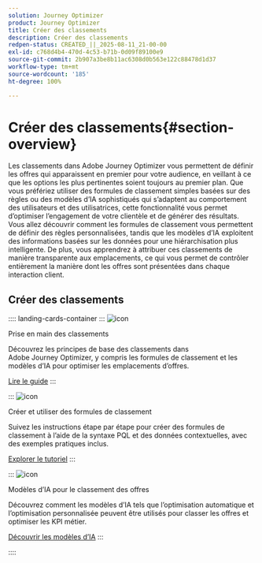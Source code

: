 ```yaml
---
solution: Journey Optimizer
product: Journey Optimizer
title: Créer des classements
description: Créer des classements
redpen-status: CREATED_||_2025-08-11_21-00-00
exl-id: c768d4b4-470d-4c53-b71b-0d09f89100e9
source-git-commit: 2b907a3be8b11ac6308d0b563e122c88478d1d37
workflow-type: tm+mt
source-wordcount: '185'
ht-degree: 100%

---
```


# Créer des classements{#section-overview}

Les classements dans Adobe Journey Optimizer vous permettent de définir les offres qui apparaissent en premier pour votre audience, en veillant à ce que les options les plus pertinentes soient toujours au premier plan. Que vous préfériez utiliser des formules de classement simples basées sur des règles ou des modèles d’IA sophistiqués qui s’adaptent au comportement des utilisateurs et des utilisatrices, cette fonctionnalité vous permet d’optimiser l’engagement de votre clientèle et de générer des résultats. Vous allez découvrir comment les formules de classement vous permettent de définir des règles personnalisées, tandis que les modèles d’IA exploitent des informations basées sur les données pour une hiérarchisation plus intelligente. De plus, vous apprendrez à attribuer ces classements de manière transparente aux emplacements, ce qui vous permet de contrôler entièrement la manière dont les offres sont présentées dans chaque interaction client.

## Créer des classements

:::: landing-cards-container
:::
![icon](https://cdn.experienceleague.adobe.com/icons/book.svg?lang=fr)

Prise en main des classements

Découvrez les principes de base des classements dans Adobe Journey Optimizer, y compris les formules de classement et les modèles d’IA pour optimiser les emplacements d’offres.

[Lire le guide](../using/offers/ranking/get-started-rankings.md)
:::

:::
![icon](https://cdn.experienceleague.adobe.com/icons/circle-play.svg?lang=fr)

Créer et utiliser des formules de classement

Suivez les instructions étape par étape pour créer des formules de classement à l’aide de la syntaxe PQL et des données contextuelles, avec des exemples pratiques inclus.

[Explorer le tutoriel](../using/offers/ranking/create-ranking-formulas.md)
:::

:::
![icon](https://cdn.experienceleague.adobe.com/icons/chart-line.svg)

Modèles d’IA pour le classement des offres

Découvrez comment les modèles d’IA tels que l’optimisation automatique et l’optimisation personnalisée peuvent être utilisés pour classer les offres et optimiser les KPI métier.

[Découvrir les modèles d’IA](ai-models-landing-page.md)
:::

::::
